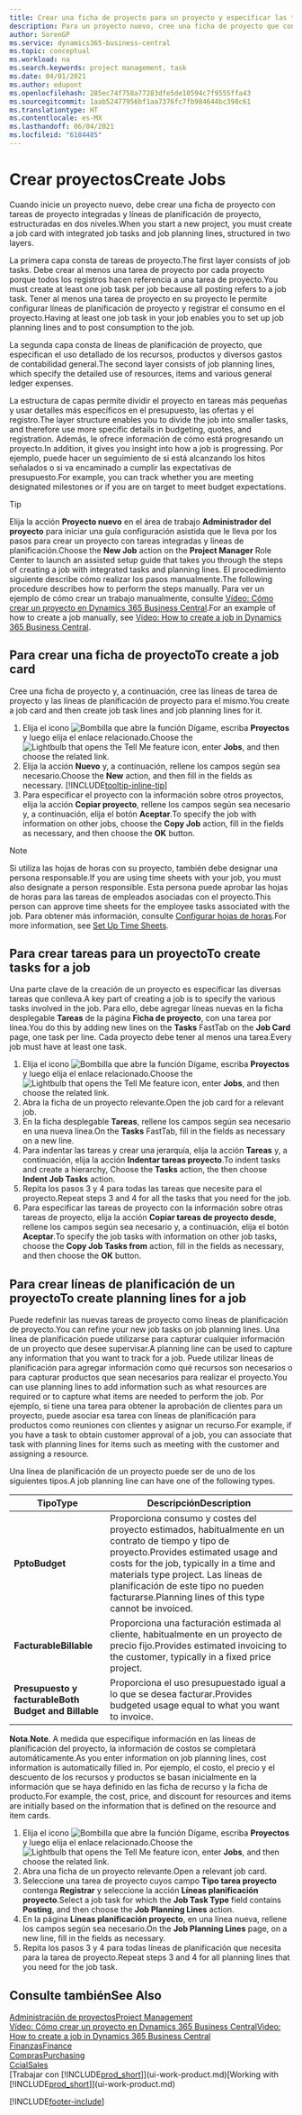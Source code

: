 ```yaml
---
title: Crear una ficha de proyecto para un proyecto y especificar las tareas | Documentos de Microsoft
description: Para un proyecto nuevo, cree una ficha de proyecto que contenga tareas y líneas de planificación, como ayuda para administrar el progreso y los presupuestos.
author: SorenGP
ms.service: dynamics365-business-central
ms.topic: conceptual
ms.workload: na
ms.search.keywords: project management, task
ms.date: 04/01/2021
ms.author: edupont
ms.openlocfilehash: 285ec74f758a77283dfe5de10594c7f9555ffa43
ms.sourcegitcommit: 1aab52477956bf1aa7376fc7fb984644bc398c61
ms.translationtype: HT
ms.contentlocale: es-MX
ms.lasthandoff: 06/04/2021
ms.locfileid: "6184485"
---
```

# <a name="create-jobs"></a><span data-ttu-id="c9bed-103">Crear proyectos</span><span class="sxs-lookup"><span data-stu-id="c9bed-103">Create Jobs</span></span>
<span data-ttu-id="c9bed-104">Cuando inicie un proyecto nuevo, debe crear una ficha de proyecto con tareas de proyecto integradas y líneas de planificación de proyecto, estructuradas en dos niveles.</span><span class="sxs-lookup"><span data-stu-id="c9bed-104">When you start a new project, you must create a job card with integrated job tasks and job planning lines, structured in two layers.</span></span>  

<span data-ttu-id="c9bed-105">La primera capa consta de tareas de proyecto.</span><span class="sxs-lookup"><span data-stu-id="c9bed-105">The first layer consists of job tasks.</span></span> <span data-ttu-id="c9bed-106">Debe crear al menos una tarea de proyecto por cada proyecto porque todos los registros hacen referencia a una tarea de proyecto.</span><span class="sxs-lookup"><span data-stu-id="c9bed-106">You must create at least one job task per job because all posting refers to a job task.</span></span> <span data-ttu-id="c9bed-107">Tener al menos una tarea de proyecto en su proyecto le permite configurar líneas de planificación de proyecto y registrar el consumo en el proyecto.</span><span class="sxs-lookup"><span data-stu-id="c9bed-107">Having at least one job task in your job enables you to set up job planning lines and to post consumption to the job.</span></span>

<span data-ttu-id="c9bed-108">La segunda capa consta de líneas de planificación de proyecto, que especifican el uso detallado de los recursos, productos y diversos gastos de contabilidad general.</span><span class="sxs-lookup"><span data-stu-id="c9bed-108">The second layer consists of job planning lines, which specify the detailed use of resources, items and various general ledger expenses.</span></span>

<span data-ttu-id="c9bed-109">La estructura de capas permite dividir el proyecto en tareas más pequeñas y usar detalles más específicos en el presupuesto, las ofertas y el registro.</span><span class="sxs-lookup"><span data-stu-id="c9bed-109">The layer structure enables you to divide the job into smaller tasks, and therefore use more specific details in budgeting, quotes, and registration.</span></span> <span data-ttu-id="c9bed-110">Además, le ofrece información de cómo está progresando un proyecto.</span><span class="sxs-lookup"><span data-stu-id="c9bed-110">In addition, it gives you insight into how a job is progressing.</span></span> <span data-ttu-id="c9bed-111">Por ejemplo, puede hacer un seguimiento de si está alcanzando los hitos señalados o si va encaminado a cumplir las expectativas de presupuesto.</span><span class="sxs-lookup"><span data-stu-id="c9bed-111">For example, you can track whether you are meeting designated milestones or if you are on target to meet budget expectations.</span></span>

> [!TIP]
> <span data-ttu-id="c9bed-112">Elija la acción **Proyecto nuevo** en el área de trabajo **Administrador del proyecto** para iniciar una guía configuración asistida que le lleva por los pasos para crear un proyecto con tareas integradas y líneas de planificación.</span><span class="sxs-lookup"><span data-stu-id="c9bed-112">Choose the **New Job** action on the **Project Manager** Role Center to launch an assisted setup guide that takes you through the steps of creating a job with integrated tasks and planning lines.</span></span> <span data-ttu-id="c9bed-113">El procedimiento siguiente describe cómo realizar los pasos manualmente.</span><span class="sxs-lookup"><span data-stu-id="c9bed-113">The following procedure describes how to perform the steps manually.</span></span> <span data-ttu-id="c9bed-114">Para ver un ejemplo de cómo crear un trabajo manualmente, consulte [Vídeo: Cómo crear un proyecto en Dynamics 365 Business Central](https://www.youtube.com/watch?v=VqaPWr7BWmw).</span><span class="sxs-lookup"><span data-stu-id="c9bed-114">For an example of how to create a job manually, see [Video: How to create a job in Dynamics 365 Business Central](https://www.youtube.com/watch?v=VqaPWr7BWmw).</span></span>

## <a name="to-create-a-job-card"></a><span data-ttu-id="c9bed-115">Para crear una ficha de proyecto</span><span class="sxs-lookup"><span data-stu-id="c9bed-115">To create a job card</span></span>
<span data-ttu-id="c9bed-116">Cree una ficha de proyecto y, a continuación, cree las líneas de tarea de proyecto y las líneas de planificación de proyecto para el mismo.</span><span class="sxs-lookup"><span data-stu-id="c9bed-116">You create a job card and then create job task lines and job planning lines for it.</span></span>

1. <span data-ttu-id="c9bed-117">Elija el icono ![Bombilla que abre la función Dígame](media/ui-search/search_small.png "Dígame qué desea hacer"), escriba **Proyectos** y luego elija el enlace relacionado.</span><span class="sxs-lookup"><span data-stu-id="c9bed-117">Choose the ![Lightbulb that opens the Tell Me feature](media/ui-search/search_small.png "Tell me what you want to do") icon, enter **Jobs**, and then choose the related link.</span></span>  
2. <span data-ttu-id="c9bed-118">Elija la acción **Nuevo** y, a continuación, rellene los campos según sea necesario.</span><span class="sxs-lookup"><span data-stu-id="c9bed-118">Choose the **New** action, and then fill in the fields as necessary.</span></span> [!INCLUDE[tooltip-inline-tip](includes/tooltip-inline-tip_md.md)]
3. <span data-ttu-id="c9bed-119">Para especificar el proyecto con la información sobre otros proyectos, elija la acción **Copiar proyecto**, rellene los campos según sea necesario y, a continuación, elija el botón **Aceptar**.</span><span class="sxs-lookup"><span data-stu-id="c9bed-119">To specify the job with information on other jobs, choose the **Copy Job** action, fill in the fields as necessary, and then choose the **OK** button.</span></span>

> [!NOTE]  
>   <span data-ttu-id="c9bed-120">Si utiliza las hojas de horas con su proyecto, también debe designar una persona responsable.</span><span class="sxs-lookup"><span data-stu-id="c9bed-120">If you are using time sheets with your job, you must also designate a person responsible.</span></span> <span data-ttu-id="c9bed-121">Esta persona puede aprobar las hojas de horas para las tareas de empleados asociadas con el proyecto.</span><span class="sxs-lookup"><span data-stu-id="c9bed-121">This person can approve time sheets for the employee tasks associated with the job.</span></span> <span data-ttu-id="c9bed-122">Para obtener más información, consulte [Configurar hojas de horas](projects-how-setup-time-sheets.md).</span><span class="sxs-lookup"><span data-stu-id="c9bed-122">For more information, see [Set Up Time Sheets](projects-how-setup-time-sheets.md).</span></span>

## <a name="to-create-tasks-for-a-job"></a><span data-ttu-id="c9bed-123">Para crear tareas para un proyecto</span><span class="sxs-lookup"><span data-stu-id="c9bed-123">To create tasks for a job</span></span>
<span data-ttu-id="c9bed-124">Una parte clave de la creación de un proyecto es especificar las diversas tareas que conlleva.</span><span class="sxs-lookup"><span data-stu-id="c9bed-124">A key part of creating a job is to specify the various tasks involved in the job.</span></span> <span data-ttu-id="c9bed-125">Para ello, debe agregar líneas nuevas en la ficha desplegable **Tareas** de la página **Ficha de proyecto**, con una tarea por línea.</span><span class="sxs-lookup"><span data-stu-id="c9bed-125">You do this by adding new lines on the **Tasks** FastTab on the **Job Card** page, one task per line.</span></span> <span data-ttu-id="c9bed-126">Cada proyecto debe tener al menos una tarea.</span><span class="sxs-lookup"><span data-stu-id="c9bed-126">Every job must have at least one task.</span></span>

1. <span data-ttu-id="c9bed-127">Elija el icono ![Bombilla que abre la función Dígame](media/ui-search/search_small.png "Dígame qué desea hacer"), escriba **Proyectos** y luego elija el enlace relacionado.</span><span class="sxs-lookup"><span data-stu-id="c9bed-127">Choose the ![Lightbulb that opens the Tell Me feature](media/ui-search/search_small.png "Tell me what you want to do") icon, enter **Jobs**, and then choose the related link.</span></span>
2. <span data-ttu-id="c9bed-128">Abra la ficha de un proyecto relevante.</span><span class="sxs-lookup"><span data-stu-id="c9bed-128">Open the job card for a relevant job.</span></span>
3. <span data-ttu-id="c9bed-129">En la ficha desplegable **Tareas**, rellene los campos según sea necesario en una nueva línea.</span><span class="sxs-lookup"><span data-stu-id="c9bed-129">On the **Tasks** FastTab, fill in the fields as necessary on a new line.</span></span>
4. <span data-ttu-id="c9bed-130">Para indentar las tareas y crear una jerarquía, elija la acción **Tareas** y, a continuación, elija la acción **Indentar tareas proyecto**.</span><span class="sxs-lookup"><span data-stu-id="c9bed-130">To indent tasks and create a hierarchy, Choose the **Tasks** action, the then choose **Indent Job Tasks** action.</span></span>
5. <span data-ttu-id="c9bed-131">Repita los pasos 3 y 4 para todas las tareas que necesite para el proyecto.</span><span class="sxs-lookup"><span data-stu-id="c9bed-131">Repeat steps 3 and 4 for all the tasks that you need for the job.</span></span>
6. <span data-ttu-id="c9bed-132">Para especificar las tareas de proyecto con la información sobre otras tareas de proyecto, elija la acción **Copiar tareas de proyecto desde**, rellene los campos según sea necesario y, a continuación, elija el botón **Aceptar**.</span><span class="sxs-lookup"><span data-stu-id="c9bed-132">To specify the job tasks with information on other job tasks, choose the **Copy Job Tasks from** action, fill in the fields as necessary, and then choose the **OK** button.</span></span>

## <a name="to-create-planning-lines-for-a-job"></a><span data-ttu-id="c9bed-133">Para crear líneas de planificación de un proyecto</span><span class="sxs-lookup"><span data-stu-id="c9bed-133">To create planning lines for a job</span></span>
<span data-ttu-id="c9bed-134">Puede redefinir las nuevas tareas de proyecto como líneas de planificación de proyecto.</span><span class="sxs-lookup"><span data-stu-id="c9bed-134">You can refine your new job tasks on job planning lines.</span></span> <span data-ttu-id="c9bed-135">Una línea de planificación puede utilizarse para capturar cualquier información de un proyecto que desee supervisar.</span><span class="sxs-lookup"><span data-stu-id="c9bed-135">A planning line can be used to capture any information that you want to track for a job.</span></span> <span data-ttu-id="c9bed-136">Puede utilizar líneas de planificación para agregar información como qué recursos son necesarios o para capturar productos que sean necesarios para realizar el proyecto.</span><span class="sxs-lookup"><span data-stu-id="c9bed-136">You can use planning lines to add information such as what resources are required or to capture what items are needed to perform the job.</span></span> <span data-ttu-id="c9bed-137">Por ejemplo, si tiene una tarea para obtener la aprobación de clientes para un proyecto, puede asociar esa tarea con líneas de planificación para productos como reuniones con clientes y asignar un recurso.</span><span class="sxs-lookup"><span data-stu-id="c9bed-137">For example, if you have a task to obtain customer approval of a job, you can associate that task with planning lines for items such as meeting with the customer and assigning a resource.</span></span>  

<span data-ttu-id="c9bed-138">Una línea de planificación de un proyecto puede ser de uno de los siguientes tipos.</span><span class="sxs-lookup"><span data-stu-id="c9bed-138">A job planning line can have one of the following types.</span></span>  

| <span data-ttu-id="c9bed-139">Tipo</span><span class="sxs-lookup"><span data-stu-id="c9bed-139">Type</span></span> | <span data-ttu-id="c9bed-140">Descripción</span><span class="sxs-lookup"><span data-stu-id="c9bed-140">Description</span></span> |
| --- | --- |
| <span data-ttu-id="c9bed-141">**Ppto**</span><span class="sxs-lookup"><span data-stu-id="c9bed-141">**Budget**</span></span> |<span data-ttu-id="c9bed-142">Proporciona consumo y costes del proyecto estimados, habitualmente en un contrato de tiempo y tipo de proyecto.</span><span class="sxs-lookup"><span data-stu-id="c9bed-142">Provides estimated usage and costs for the job, typically in a time and materials type project.</span></span> <span data-ttu-id="c9bed-143">Las líneas de planificación de este tipo no pueden facturarse.</span><span class="sxs-lookup"><span data-stu-id="c9bed-143">Planning lines of this type cannot be invoiced.</span></span> |
| <span data-ttu-id="c9bed-144">**Facturable**</span><span class="sxs-lookup"><span data-stu-id="c9bed-144">**Billable**</span></span> |<span data-ttu-id="c9bed-145">Proporciona una facturación estimada al cliente, habitualmente en un proyecto de precio fijo.</span><span class="sxs-lookup"><span data-stu-id="c9bed-145">Provides estimated invoicing to the customer, typically in a fixed price project.</span></span> |
| <span data-ttu-id="c9bed-146">**Presupuesto y facturable**</span><span class="sxs-lookup"><span data-stu-id="c9bed-146">**Both Budget and Billable**</span></span> |<span data-ttu-id="c9bed-147">Proporciona el uso presupuestado igual a lo que se desea facturar.</span><span class="sxs-lookup"><span data-stu-id="c9bed-147">Provides budgeted usage equal to what you want to invoice.</span></span> |

<span data-ttu-id="c9bed-148">**Nota**.</span><span class="sxs-lookup"><span data-stu-id="c9bed-148">**Note**.</span></span> <span data-ttu-id="c9bed-149">A medida que especifique información en las líneas de planificación del proyecto, la información de costos se completará automáticamente.</span><span class="sxs-lookup"><span data-stu-id="c9bed-149">As you enter information on job planning lines, cost information is automatically filled in.</span></span> <span data-ttu-id="c9bed-150">Por ejemplo, el costo, el precio y el descuento de los recursos y productos se basan inicialmente en la información que se haya definido en las ficha de recurso y la ficha de producto.</span><span class="sxs-lookup"><span data-stu-id="c9bed-150">For example, the cost, price, and discount for resources and items are initially based on the information that is defined on the resource and item cards.</span></span>

1. <span data-ttu-id="c9bed-151">Elija el icono ![Bombilla que abre la función Dígame](media/ui-search/search_small.png "Dígame qué desea hacer"), escriba **Proyectos** y luego elija el enlace relacionado.</span><span class="sxs-lookup"><span data-stu-id="c9bed-151">Choose the ![Lightbulb that opens the Tell Me feature](media/ui-search/search_small.png "Tell me what you want to do") icon, enter **Jobs**, and then choose the related link.</span></span>
2. <span data-ttu-id="c9bed-152">Abra una ficha de un proyecto relevante.</span><span class="sxs-lookup"><span data-stu-id="c9bed-152">Open a relevant job card.</span></span>
3. <span data-ttu-id="c9bed-153">Seleccione una tarea de proyecto cuyos campo **Tipo tarea proyecto** contenga **Registrar** y seleccione la acción **Líneas planificación proyecto**.</span><span class="sxs-lookup"><span data-stu-id="c9bed-153">Select a job task for which the **Job Task Type** field contains **Posting**, and then choose the **Job Planning Lines** action.</span></span>  
4. <span data-ttu-id="c9bed-154">En la página **Líneas planificación proyecto**, en una línea nueva, rellene los campos según sea necesario.</span><span class="sxs-lookup"><span data-stu-id="c9bed-154">On the **Job Planning Lines** page, on a new line, fill in the fields as necessary.</span></span>
5. <span data-ttu-id="c9bed-155">Repita los pasos 3 y 4 para todas líneas de planificación que necesita para la tarea de proyecto.</span><span class="sxs-lookup"><span data-stu-id="c9bed-155">Repeat steps 3 and 4 for all planning lines that you need for the job task.</span></span>

## <a name="see-also"></a><span data-ttu-id="c9bed-156">Consulte también</span><span class="sxs-lookup"><span data-stu-id="c9bed-156">See Also</span></span>

[<span data-ttu-id="c9bed-157">Administración de proyectos</span><span class="sxs-lookup"><span data-stu-id="c9bed-157">Project Management</span></span>](projects-manage-projects.md)  
[<span data-ttu-id="c9bed-158">Vídeo: Cómo crear un proyecto en Dynamics 365 Business Central</span><span class="sxs-lookup"><span data-stu-id="c9bed-158">Video: How to create a job in Dynamics 365 Business Central</span></span>](https://www.youtube.com/watch?v=VqaPWr7BWmw)  
[<span data-ttu-id="c9bed-159">Finanzas</span><span class="sxs-lookup"><span data-stu-id="c9bed-159">Finance</span></span>](finance.md)  
[<span data-ttu-id="c9bed-160">Compras</span><span class="sxs-lookup"><span data-stu-id="c9bed-160">Purchasing</span></span>](purchasing-manage-purchasing.md)  
[<span data-ttu-id="c9bed-161">Ccial</span><span class="sxs-lookup"><span data-stu-id="c9bed-161">Sales</span></span>](sales-manage-sales.md)  
<span data-ttu-id="c9bed-162">[Trabajar con [!INCLUDE[prod_short](includes/prod_short.md)]](ui-work-product.md)</span><span class="sxs-lookup"><span data-stu-id="c9bed-162">[Working with [!INCLUDE[prod_short](includes/prod_short.md)]](ui-work-product.md)</span></span>  


[!INCLUDE[footer-include](includes/footer-banner.md)]
